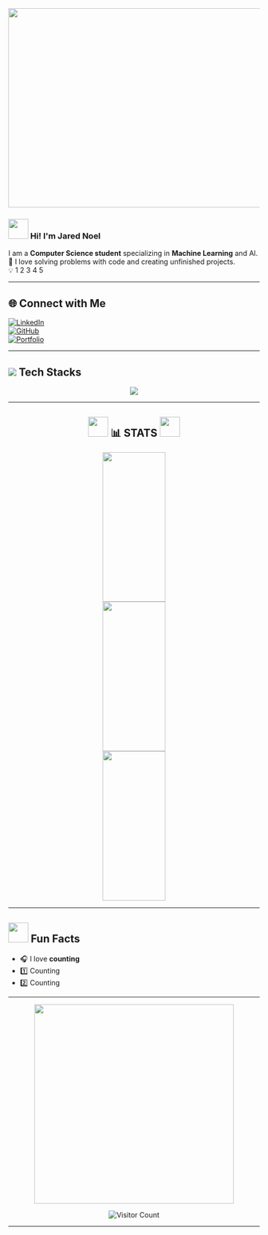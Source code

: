 <div align="center">
  <img src="https://raw.githubusercontent.com/AshenDary/AshenDary/main/video/terminal.gif" height ="400px" width="1000px">
</div>

### <img src="https://www.animoticons.com/files/day-by-day/communicate-smiley-faces/165.gif" width="40px"> **Hi! I'm Jared Noel**  
I am a **Computer Science student** specializing in **Machine Learning** and AI.  
🔬 I love solving problems with code and creating unfinished projects.  
💡 1 2 3 4 5

---

## 🌐 **Connect with Me**
[![LinkedIn](https://img.shields.io/badge/LinkedIn-%230077B5.svg?style=for-the-badge&logo=linkedin&logoColor=white)](https://linkedin.com/in/AshenDary)  
[![GitHub](https://img.shields.io/badge/GitHub-%2312100E.svg?style=for-the-badge&logo=github&logoColor=white)](https://github.com/AshenDary)  
[![Portfolio](https://img.shields.io/badge/Portfolio-%2312100E.svg?style=for-the-badge&logo=firefox&logoColor=white)](https://i.dell.com/sites/csimages/App-Merchandizing_esupport_flatcontent_global_Images/all/bluescreen.png)

---

## <img src="https://www.animoticons.com/files/emotions/angry-smiley-faces/45.gif"> **Tech Stacks**  
<div align="center">
  <img src="https://skillicons.dev/icons?i=python,java,c,cs,html,css,js,git,github" />
</div>


---

<div align="center">

## <img src="https://www.animoticons.com/files/japanese-emoticons/small-pig-smiley-faces/25.gif" width="40px"> **📊 STATS** <img src="https://www.animoticons.com/files/japanese-emoticons/small-pig-smiley-faces/25.gif" width="40px">     
 
<img src="https://github-readme-stats.vercel.app/api?username=AshenDary&theme=highcontrast&hide_border=false&include_all_commits=false&count_private=false" width="50%" height="300px">
<img src="https://nirzak-streak-stats.vercel.app/?user=AshenDary&theme=highcontrast&hide_border=false" width="50%" height="300px">
<img src="https://github-readme-stats.vercel.app/api/top-langs/?username=AshenDary&theme=highcontrast&hide_border=false&include_all_commits=false&count_private=false&layout=compact" width="50%" height="300px">


</div>

---

## <img src="https://www.animoticons.com/files/holidays/halloween-smiley-faces/75.gif" width="40px"> **Fun Facts**
- 🎧 I love **counting**  
- 1️⃣ Counting   
- 2️⃣ Counting 

---

<div align="center">
  <img src="https://media.tenor.com/XPRG-4ujVMIAAAAM/cat-work-in-progress.gif" width="400px">

  ![Visitor Count](https://profile-counter.glitch.me/AshenDary/count.svg)
  
</div>

---
